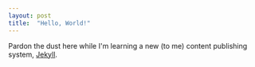 ```yaml
---
layout: post
title:  "Hello, World!"
---
```


Pardon the dust here while I'm learning a new (to me) content
publishing system, [Jekyll](http://jekyllrb.com).

